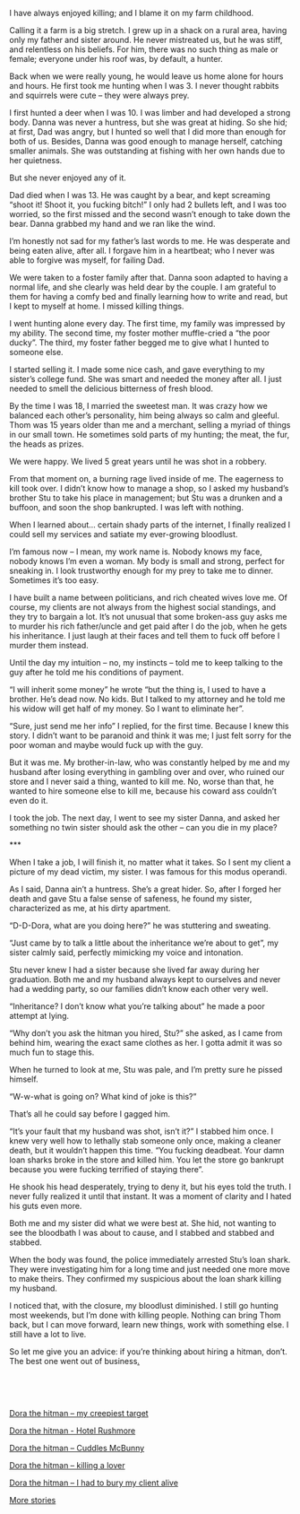 I have always enjoyed killing; and I blame it on my farm childhood.

Calling it a farm is a big stretch. I grew up in a shack on a rural area, having only my father and sister around. He never mistreated us, but he was stiff, and relentless on his beliefs. For him, there was no such thing as male or female; everyone under his roof was, by default, a hunter.

Back when we were really young, he would leave us home alone for hours and hours. He first took me hunting when I was 3. I never thought rabbits and squirrels were cute – they were always prey.

I first hunted a deer when I was 10. I was limber and had developed a strong body. Danna was never a huntress, but she was great at hiding. So she hid; at first, Dad was angry, but I hunted so well that I did more than enough for both of us. Besides, Danna was good enough to manage herself, catching smaller animals. She was outstanding at fishing with her own hands due to her quietness.

But she never enjoyed any of it.

Dad died when I was 13. He was caught by a bear, and kept screaming “shoot it! Shoot it, you fucking bitch!” I only had 2 bullets left, and I was too worried, so the first missed and the second wasn’t enough to take down the bear. Danna grabbed my hand and we ran like the wind.

I’m honestly not sad for my father’s last words to me. He was desperate and being eaten alive, after all. I forgave him in a heartbeat; who I never was able to forgive was myself, for failing Dad.

We were taken to a foster family after that. Danna soon adapted to having a normal life, and she clearly was held dear by the couple. I am grateful to them for having a comfy bed and finally learning how to write and read, but I kept to myself at home. I missed killing things.

I went hunting alone every day. The first time, my family was impressed by my ability. The second time, my foster mother muffle-cried a “the poor ducky”. The third, my foster father begged me to give what I hunted to someone else.

I started selling it. I made some nice cash, and gave everything to my sister’s college fund. She was smart and needed the money after all. I just needed to smell the delicious bitterness of fresh blood.

By the time I was 18, I married the sweetest man. It was crazy how we balanced each other’s personality, him being always so calm and gleeful. Thom was 15 years older than me and a merchant, selling a myriad of things in our small town. He sometimes sold parts of my hunting; the meat, the fur, the heads as prizes.

We were happy. We lived 5 great years until he was shot in a robbery.

From that moment on, a burning rage lived inside of me. The eagerness to kill took over. I didn’t know how to manage a shop, so I asked my husband’s brother Stu to take his place in management; but Stu was a drunken and a buffoon, and soon the shop bankrupted. I was left with nothing.

When I learned about… certain shady parts of the internet, I finally realized I could sell my services and satiate my ever-growing bloodlust.

I’m famous now – I mean, my work name is. Nobody knows my face, nobody knows I’m even a woman. My body is small and strong, perfect for sneaking in. I look trustworthy enough for my prey to take me to dinner. Sometimes it’s too easy.

I have built a name between politicians, and rich cheated wives love me. Of course, my clients are not always from the highest social standings, and they try to bargain a lot. It’s not unusual that some broken-ass guy asks me to murder his rich father/uncle and get paid after I do the job, when he gets his inheritance. I just laugh at their faces and tell them to fuck off before I murder them instead.

Until the day my intuition – no, my instincts – told me to keep talking to the guy after he told me his conditions of payment.

“I will inherit some money” he wrote “but the thing is, I used to have a brother. He’s dead now. No kids. But I talked to my attorney and he told me his widow will get half of my money. So I want to eliminate her”.

“Sure, just send me her info” I replied, for the first time. Because I knew this story. I didn’t want to be paranoid and think it was me; I just felt sorry for the poor woman and maybe would fuck up with the guy.

But it was me. My brother-in-law, who was constantly helped by me and my husband after losing everything in gambling over and over, who ruined our store and I never said a thing, wanted to kill me. No, worse than that, he wanted to hire someone else to kill me, because his coward ass couldn’t even do it.

I took the job. The next day, I went to see my sister Danna, and asked her something no twin sister should ask the other – can you die in my place?

\*\*\*

When I take a job, I will finish it, no matter what it takes. So I sent my client a picture of my dead victim, my sister. I was famous for this modus operandi.

As I said, Danna ain’t a huntress. She’s a great hider. So, after I forged her death and gave Stu a false sense of safeness, he found my sister, characterized as me, at his dirty apartment.

“D-D-Dora, what are you doing here?” he was stuttering and sweating.

“Just came by to talk a little about the inheritance we’re about to get”, my sister calmly said, perfectly mimicking my voice and intonation.

Stu never knew I had a sister because she lived far away during her graduation. Both me and my husband always kept to ourselves and never had a wedding party, so our families didn’t know each other very well.

“Inheritance? I don’t know what you’re talking about” he made a poor attempt at lying.

“Why don’t you ask the hitman you hired, Stu?” she asked, as I came from behind him, wearing the exact same clothes as her. I gotta admit it was so much fun to stage this.

When he turned to look at me, Stu was pale, and I’m pretty sure he pissed himself.

“W-w-what is going on? What kind of joke is this?”

That’s all he could say before I gagged him.

“It’s your fault that my husband was shot, isn’t it?” I stabbed him once. I knew very well how to lethally stab someone only once, making a cleaner death, but it wouldn’t happen this time. “You fucking deadbeat. Your damn loan sharks broke in the store and killed him. You let the store go bankrupt because you were fucking terrified of staying there”.

He shook his head desperately, trying to deny it, but his eyes told the truth. I never fully realized it until that instant. It was a moment of clarity and I hated his guts even more.

Both me and my sister did what we were best at. She hid, not wanting to see the bloodbath I was about to cause, and I stabbed and stabbed and stabbed.

When the body was found, the police immediately arrested Stu’s loan shark. They were investigating him for a long time and just needed one more move to make theirs. They confirmed my suspicious about the loan shark killing my husband.

I noticed that, with the closure, my bloodlust diminished. I still go hunting most weekends, but I’m done with killing people. Nothing can bring Thom back, but I can move forward, learn new things, work with something else. I still have a lot to live.

So let me give you an advice: if you’re thinking about hiring a hitman, don’t. The best one went out of business[.](https://www.reddit.com/r/PPoisoningTales)

&#x200B;

 

[Dora the hitman – my creepiest target](https://www.reddit.com/r/nosleep/comments/aintjh/dora_the_hitman_my_creepiest_target/)

[Dora the hitman - Hotel Rushmore](https://www.reddit.com/r/nosleep/comments/ajd0cy/dora_the_hitman_hotel_rushmore/) 

[Dora the hitman – Cuddles McBunny](https://www.reddit.com/r/nosleep/comments/ajtbe8/dora_the_hitman_cuddles_mcbunny/)

[Dora the hitman – killing a lover](https://www.reddit.com/r/nosleep/comments/akchsm/dora_the_hitman_killing_a_lover/)

[Dora the hitman – I had to bury my client alive](https://www.reddit.com/r/nosleep/comments/alk533/dora_the_hitman_i_had_to_bury_my_client_alive/)

[More stories](https://www.reddit.com/r/PPoisoningTales/)